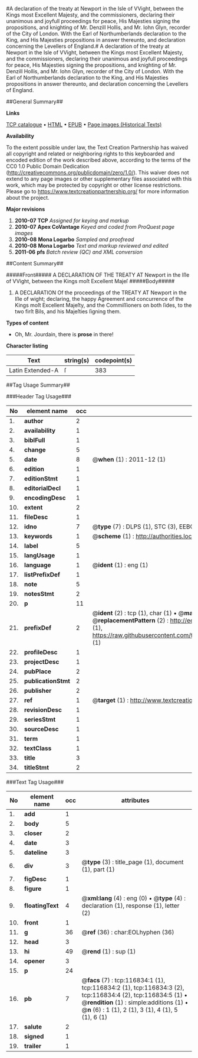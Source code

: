 #A declaration of the treaty at Newport in the Isle of VVight, between the Kings most Excellent Majesty, and the commissioners, declaring their unanimous and joyfull proceedings for peace, His Majesties signing the propositions, and knighting of Mr. Denzill Hollis, and Mr. Iohn Glyn, recorder of the City of London. With the Earl of Northumberlands declaration to the King, and His Majesties propositions in answer thereunto, and declaration concerning the Levellers of England.#
A declaration of the treaty at Newport in the Isle of VVight, between the Kings most Excellent Majesty, and the commissioners, declaring their unanimous and joyfull proceedings for peace, His Majesties signing the propositions, and knighting of Mr. Denzill Hollis, and Mr. Iohn Glyn, recorder of the City of London. With the Earl of Northumberlands declaration to the King, and His Majesties propositions in answer thereunto, and declaration concerning the Levellers of England.

##General Summary##

**Links**

[TCP catalogue](http://www.ota.ox.ac.uk/tcp/)  • 
[HTML](http://tei.it.ox.ac.uk/tcp/Texts-HTML/free/A82/A82239.html)  • 
[EPUB](http://tei.it.ox.ac.uk/tcp/Texts-EPUB/free/A82/A82239.epub) • 
[Page images (Historical Texts)](https://historicaltexts.jisc.ac.uk/eebo-99864603e)

**Availability**

To the extent possible under law, the Text Creation Partnership has waived all copyright and related or neighboring rights to this keyboarded and encoded edition of the work described above, according to the terms of the CC0 1.0 Public Domain Dedication (http://creativecommons.org/publicdomain/zero/1.0/). This waiver does not extend to any page images or other supplementary files associated with this work, which may be protected by copyright or other license restrictions. Please go to https://www.textcreationpartnership.org/ for more information about the project.

**Major revisions**

1. __2010-07__ __TCP__ *Assigned for keying and markup*
1. __2010-07__ __Apex CoVantage__ *Keyed and coded from ProQuest page images*
1. __2010-08__ __Mona Logarbo__ *Sampled and proofread*
1. __2010-08__ __Mona Logarbo__ *Text and markup reviewed and edited*
1. __2011-06__ __pfs__ *Batch review (QC) and XML conversion*

##Content Summary##

#####Front#####
A DECLARATION OF THE TREATY AT Newport in the Iſle of VVight, between the Kings moſt Excellent Majeſ
#####Body#####

1. A DECLARATION Of the proceedings of the TREATY AT Newport in the Iſle of wight; declaring, the happy Agreement and concurrence of the Kings moſt Excellent Majeſty, and the Commiſſioners on both ſides, to the two firſt Bils, and his Majeſties ſigning them.

**Types of content**

  * Oh, Mr. Jourdain, there is **prose** in there!

**Character listing**


|Text|string(s)|codepoint(s)|
|---|---|---|
|Latin Extended-A|ſ|383|

##Tag Usage Summary##

###Header Tag Usage###

|No|element name|occ|attributes|
|---|---|---|---|
|1.|__author__|2||
|2.|__availability__|1||
|3.|__biblFull__|1||
|4.|__change__|5||
|5.|__date__|8| @__when__ (1) : 2011-12 (1)|
|6.|__edition__|1||
|7.|__editionStmt__|1||
|8.|__editorialDecl__|1||
|9.|__encodingDesc__|1||
|10.|__extent__|2||
|11.|__fileDesc__|1||
|12.|__idno__|7| @__type__ (7) : DLPS (1), STC (3), EEBO-CITATION (1), PROQUEST (1), VID (1)|
|13.|__keywords__|1| @__scheme__ (1) : http://authorities.loc.gov/ (1)|
|14.|__label__|5||
|15.|__langUsage__|1||
|16.|__language__|1| @__ident__ (1) : eng (1)|
|17.|__listPrefixDef__|1||
|18.|__note__|5||
|19.|__notesStmt__|2||
|20.|__p__|11||
|21.|__prefixDef__|2| @__ident__ (2) : tcp (1), char (1)  •  @__matchPattern__ (2) : ([0-9\-]+):([0-9IVX]+) (1), (.+) (1)  •  @__replacementPattern__ (2) : http://eebo.chadwyck.com/downloadtiff?vid=$1&page=$2 (1), https://raw.githubusercontent.com/textcreationpartnership/Texts/master/tcpchars.xml#$1 (1)|
|22.|__profileDesc__|1||
|23.|__projectDesc__|1||
|24.|__pubPlace__|2||
|25.|__publicationStmt__|2||
|26.|__publisher__|2||
|27.|__ref__|1| @__target__ (1) : http://www.textcreationpartnership.org/docs/. (1)|
|28.|__revisionDesc__|1||
|29.|__seriesStmt__|1||
|30.|__sourceDesc__|1||
|31.|__term__|1||
|32.|__textClass__|1||
|33.|__title__|3||
|34.|__titleStmt__|2||


###Text Tag Usage###

|No|element name|occ|attributes|
|---|---|---|---|
|1.|__add__|1||
|2.|__body__|5||
|3.|__closer__|2||
|4.|__date__|3||
|5.|__dateline__|3||
|6.|__div__|3| @__type__ (3) : title_page (1), document (1), part (1)|
|7.|__figDesc__|1||
|8.|__figure__|1||
|9.|__floatingText__|4| @__xml:lang__ (4) : eng (0)  •  @__type__ (4) : declaration (1), response (1), letter (2)|
|10.|__front__|1||
|11.|__g__|36| @__ref__ (36) : char:EOLhyphen (36)|
|12.|__head__|3||
|13.|__hi__|49| @__rend__ (1) : sup (1)|
|14.|__opener__|3||
|15.|__p__|24||
|16.|__pb__|7| @__facs__ (7) : tcp:116834:1 (1), tcp:116834:2 (1), tcp:116834:3 (2), tcp:116834:4 (2), tcp:116834:5 (1)  •  @__rendition__ (1) : simple:additions (1)  •  @__n__ (6) : 1 (1), 2 (1), 3 (1), 4 (1), 5 (1), 6 (1)|
|17.|__salute__|2||
|18.|__signed__|1||
|19.|__trailer__|1||
